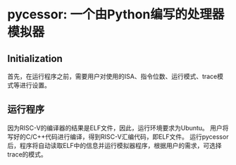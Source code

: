 # pycessor: 一个由Python编写的处理器模拟器

## Initialization

首先，在运行程序之前，需要用户对使用的ISA、指令位数、运行模式、trace模式等进行设置。

## 运行程序

因为RISC-V的编译器的结果是ELF文件，因此，运行环境要求为Ubuntu。
用户将写好的C/C++代码进行编译，得到RISC-V汇编代码，即ELF文件。
运行pycessor后，程序将自动读取ELF中的信息并运行模拟器程序，根据用户的需求，可选择trace的模式。